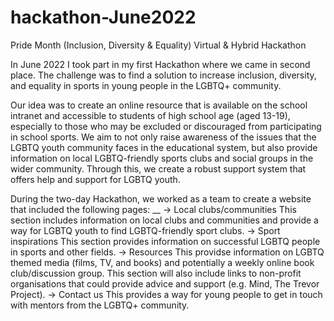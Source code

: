 # hackathon-June2022
Pride Month (Inclusion, Diversity &amp; Equality) Virtual &amp; Hybrid Hackathon

In June 2022 I took part in my first Hackathon where we came in second place. The challenge was to find a solution to increase inclusion, diversity, and equality in sports in young people in the LGBTQ+ community.

Our idea was to create an online resource that is available on the school intranet and accessible to students of high school age (aged 13-19), especially to those who may be excluded or discouraged from participating in school sports. We aim to not only raise awareness of the issues that the LGBTQ youth community faces in the educational system, but also provide information on local LGBTQ-friendly sports clubs and social groups in the wider community. Through this, we create a robust support system that offers help and support for LGBTQ youth.

During the two-day Hackathon, we worked as a team to create a website that included the following pages: __
-> Local clubs/communities
This section includes information on local clubs and communities and provide a way for LGBTQ youth to find LGBTQ-friendly sport clubs.
-> Sport inspirations
This section provides information on successful LGBTQ people in sports and other fields.
-> Resources
This providse information on LGBTQ themed media (films, TV, and books) and potentially a weekly online book club/discussion group.
This section will also include links to non-profit organisations that could provide advice and support (e.g. Mind, The Trevor Project).
-> Contact us
This provides a way for young people to get in touch with mentors from the LGBTQ+ community.
